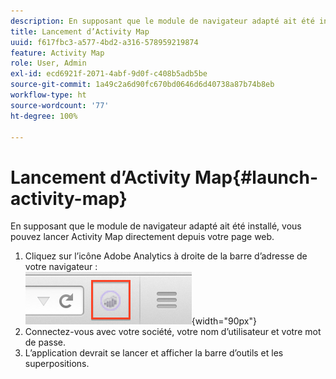 ```yaml
---
description: En supposant que le module de navigateur adapté ait été installé, vous pouvez lancer Activity Map directement depuis votre page web.
title: Lancement d’Activity Map
uuid: f617fbc3-a577-4bd2-a316-578959219874
feature: Activity Map
role: User, Admin
exl-id: ecd6921f-2071-4abf-9d0f-c408b5adb5be
source-git-commit: 1a49c2a6d90fc670bd0646d6d40738a87b74b8eb
workflow-type: ht
source-wordcount: '77'
ht-degree: 100%

---
```



# Lancement d’Activity Map{#launch-activity-map}

En supposant que le module de navigateur adapté ait été installé, vous pouvez lancer Activity Map directement depuis votre page web.

1. Cliquez sur l’icône Adobe Analytics à droite de la barre d’adresse de votre navigateur :\
   ![](assets/an_icon.png){width=&quot;90px&quot;}
1. Connectez-vous avec votre société, votre nom d’utilisateur et votre mot de passe.
1. L’application devrait se lancer et afficher la barre d’outils et les superpositions.
